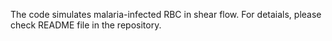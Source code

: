 The code simulates malaria-infected RBC in shear flow. For detaials, please check README file in the repository. 
